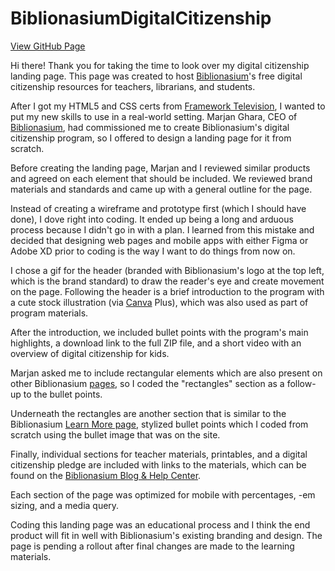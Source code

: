 # BiblionasiumDigitalCitizenship

<a href="https://hdespard.github.io/BiblionasiumDigitalCitizenship/" target="_blank">View GitHub Page</a>

Hi there! Thank you for taking the time to look over my digital citizenship landing page. This page was created to host <a href="https://www.biblionasium.com/" target="_blank">Biblionasium</a>'s free digital citizenship resources for teachers, librarians, and students.

After I got my HTML5 and CSS certs from <a href="https://www.frameworktv.com/" target="_blank">Framework Television</a>, I wanted to put my new skills to use in a real-world setting. Marjan Ghara, CEO of <a href="https://www.biblionasium.com/" target="_blank">Biblionasium</a>, had commissioned me to create Biblionasium's digital citizenship program, so I offered to design a landing page for it from scratch. 

Before creating the landing page, Marjan and I reviewed similar products and agreed on each element that should be included. We reviewed brand materials and standards and came up with a general outline for the page. 

Instead of creating a wireframe and prototype first (which I should have done), I dove right into coding. It ended up being a long and arduous process because I didn't go in with a plan. I learned from this mistake and decided that designing web pages and mobile apps with either Figma or Adobe XD prior to coding is the way I want to do things from now on. 

I chose a gif for the header (branded with Biblionasium's logo at the top left, which is the brand standard) to draw the reader's eye and create movement on the page. Following the header is a brief introduction to the program with a cute stock illustration (via <a href="https://www.canva.com/" target="_blank">Canva</a> Plus), which was also used as part of program materials.

After the introduction, we included bullet points with the program's main highlights, a download link to the full ZIP file, and a short video with an overview of digital citizenship for kids.

Marjan asked me to include rectangular elements which are also present on other Biblionasium <a href="https://www.biblionasium.com/learn_more" target="_blank">pages</a>, so I coded the "rectangles" section as a follow-up to the bullet points.

Underneath the rectangles are another section that is similar to the Biblionasium <a href="https://www.biblionasium.com/learn_more" target="_blank">Learn More page</a>, stylized bullet points which I coded from scratch using the bullet image that was on the site.

Finally, individual sections for teacher materials, printables, and a digital citizenship pledge are included with links to the materials, which can be found on the <a href="https://blog.biblionasium.com/" target="_blank">Biblionasium Blog & Help Center</a>. 

Each section of the page was optimized for mobile with percentages, -em sizing, and a media query. 

Coding this landing page was an educational process and I think the end product will fit in well with Biblionasium's existing branding and design. The page is pending a rollout after final changes are made to the learning materials.
